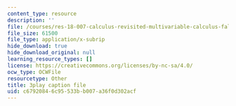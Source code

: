 ```yaml
---
content_type: resource
description: ''
file: /courses/res-18-007-calculus-revisited-multivariable-calculus-fall-2011/c67920846c95533bb007a36f0d302acf_rRCN5542U7E.vtt
file_size: 61500
file_type: application/x-subrip
hide_download: true
hide_download_original: null
learning_resource_types: []
license: https://creativecommons.org/licenses/by-nc-sa/4.0/
ocw_type: OCWFile
resourcetype: Other
title: 3play caption file
uid: c6792084-6c95-533b-b007-a36f0d302acf
---
```

